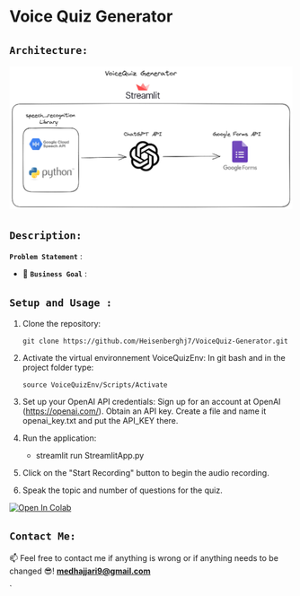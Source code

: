 # Voice Quiz Generator

## `Architecture:`
<img src="Architecture.png">

## `Description:`

 **`Problem Statement`** :

- 🎯 **`Business Goal`** :

## `Setup and Usage :`

1. Clone the repository:

   ```shell
   git clone https://github.com/Heisenberghj7/VoiceQuiz-Generator.git
2. Activate the virtual environnement VoiceQuizEnv: In git bash and in the project folder type: 
   ```shell
   source VoiceQuizEnv/Scripts/Activate
3. Set up your OpenAI API credentials: Sign up for an account at OpenAI (https://openai.com/). Obtain an API key.
   Create a file and name it openai_key.txt and put the API_KEY there.
4. Run the application:
   - streamlit run StreamlitApp.py
5. Click on the "Start Recording" button to begin the audio recording.
6. Speak the topic and number of questions for the quiz.

<a href="https://colab.research.google.com/github/heisenberghj7/Voice-Quiz-Generator/" target="_parent"><img src="https://colab.research.google.com/assets/colab-badge.svg" alt="Open In Colab"/></a>

## `Contact Me:`

📫 Feel free to contact me if anything is wrong or if anything needs to be changed 😎!  **medhajjari9@gmail.com**


`